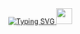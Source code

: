 <a align="center" href="https://git.io/typing-svg">
  <img src="https://readme-typing-svg.herokuapp.com?font=Fira+Code&pause=1000&width=435&lines=Hi+there%2C+I'm+Vadim" alt="Typing SVG" />
</a>
<img src="https://github.com/blackcater/blackcater/raw/main/images/Hi.gif" height="32"/></h1>

